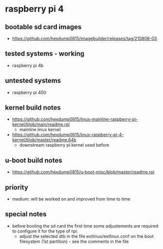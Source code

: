 # raspberry pi 4

## bootable sd card images

- https://github.com/hexdump0815/imagebuilder/releases/tag/210808-03

## tested systems - working

- raspberry pi 4b

## untested systems

- raspberry pi 400

## kernel build notes

- https://github.com/hexdump0815/linux-mainline-raspberry-pi-kernel/blob/main/readme.rpi
  - mainline linux kernel
- https://github.com/hexdump0815/linux-raspberry-pi-4-kernel/blob/master/readme.64b
  - downstream raspberry pi kernel used before

## u-boot build notes

- https://github.com/hexdump0815/u-boot-misc/blob/master/readme.rpi

## priority

- medium: will be worked on and improved from time to time

## special notes

- before booting the sd card the first time some adjustements are required to configure it for the type of rpi:
  - adjust the selected dtb in the file extlinux/extlinux.conf on the boot filesystem (1st partition) - see the comments in the file
